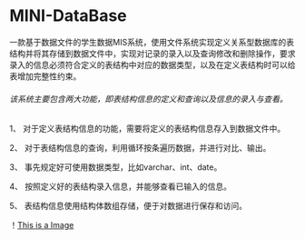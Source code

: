 # MINI-DataBase
一款基于数据文件的学生数据MIS系统，使用文件系统实现定义关系型数据库的表结构并将其存储到数据文件中，实现对记录的录入以及查询修改和删除操作，要求录入的信息必须符合定义的表结构中对应的数据类型，以及在定义表结构时可以给表增加完整性约束。
###### 该系统主要包含两大功能，即表结构信息的定义和查询以及信息的录入与查看。

1、	对于定义表结构信息的功能，需要将定义的表结构信息存入到数据文件中。

2、	对于表结构信息的查询，利用循环按条遍历数据，并进行对比、输出。

3、	事先规定好可使用数据类型，比如varchar、int、date。

4、	按照定义好的表结构录入信息，并能够查看已输入的信息。

5、	表结构信息使用结构体数组存储，便于对数据进行保存和访问。

！[This is a Image](https://github.com/ccgq129/Images/blob/main/1.png)
